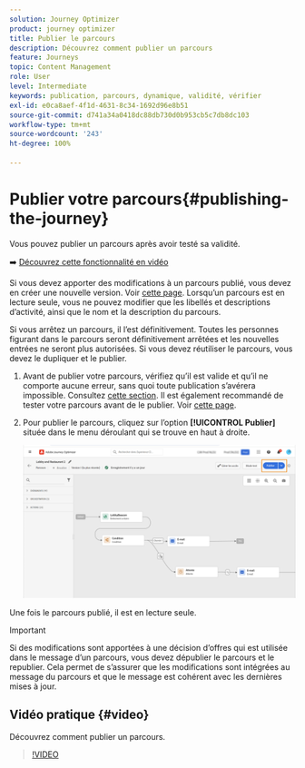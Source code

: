 ```yaml
---
solution: Journey Optimizer
product: journey optimizer
title: Publier le parcours
description: Découvrez comment publier un parcours
feature: Journeys
topic: Content Management
role: User
level: Intermediate
keywords: publication, parcours, dynamique, validité, vérifier
exl-id: e0ca8aef-4f1d-4631-8c34-1692d96e8b51
source-git-commit: d741a34a0418dc88db730d0b953cb5c7db8dc103
workflow-type: tm+mt
source-wordcount: '243'
ht-degree: 100%

---
```


# Publier votre parcours{#publishing-the-journey}

Vous pouvez publier un parcours après avoir testé sa validité.

➡️ [Découvrez cette fonctionnalité en vidéo](#video)

Si vous devez apporter des modifications à un parcours publié, vous devez en créer une nouvelle version. Voir [cette page](../building-journeys/journey.md). Lorsqu’un parcours est en lecture seule, vous ne pouvez modifier que les libellés et descriptions d’activité, ainsi que le nom et la description du parcours.

Si vous arrêtez un parcours, il l’est définitivement. Toutes les personnes figurant dans le parcours seront définitivement arrêtées et les nouvelles entrées ne seront plus autorisées. Si vous devez réutiliser le parcours, vous devez le dupliquer et le publier.

1. Avant de publier votre parcours, vérifiez qu’il est valide et qu’il ne comporte aucune erreur, sans quoi toute publication s’avérera impossible. Consultez [cette section](../building-journeys/troubleshooting.md#checking-for-errors-before-testing). Il est également recommandé de tester votre parcours avant de le publier. Voir [cette page](../building-journeys/testing-the-journey.md).
1. Pour publier le parcours, cliquez sur l’option **[!UICONTROL Publier]** située dans le menu déroulant qui se trouve en haut à droite.

   ![](assets/journeyuc1_18.png)

Une fois le parcours publié, il est en lecture seule.

>[!IMPORTANT]
>
>Si des modifications sont apportées à une décision d’offres qui est utilisée dans le message d’un parcours, vous devez dépublier le parcours et le republier. Cela permet de s’assurer que les modifications sont intégrées au message du parcours et que le message est cohérent avec les dernières mises à jour.

## Vidéo pratique {#video}

Découvrez comment publier un parcours.

>[!VIDEO](https://video.tv.adobe.com/v/3424998?quality=12)